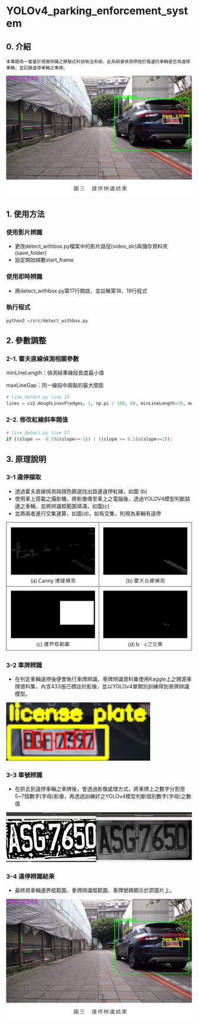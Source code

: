 # YOLOv4_parking_enforcement_system

## 0. 介紹

    本專題為一套基於視覺辨識之移動式科技執法系統，此系統會偵測停放於路邊的車輛是否為違停車輛，並記錄違停車輛之車牌。

![Untitled](Document/Untitled.png)

## 1. 使用方法

### 使用影片辨識

- 更改detect_withbox.py檔案中的影片路徑(video_dir)與儲存資料夾(save_folder)
- 設定開始幀數start_frame

### 使用即時辨識

- 將detect_withbox.py第17行開啟，並註解第18、19行程式

### 執行程式

```bash
python3 ~/src/detect_withbox.py
```

## 2. 參數調整

### 2-1. 霍夫直線偵測相關參數

minLineLength：偵測結果線段長度最小值

maxLineGap：同一線段中兩點的最大間距

```python
# line_detect.py line 15
lines = cv2.HoughLinesP(edges, 1, np.pi / 180, 60, minLineLength=20, maxLineGap=10)
```

### 2-2. 修改紅線斜率閥值

```python
# line_detect.py line 57
if ((slope <= -0.5)&(slope>=-1)) | ((slope >= 0.5)&(slope<=1)):
```

## 3.  原理說明

### 3-1 違停擷取

- 透過霍夫直線偵測與顏色篩選找出路邊違停紅線，如圖 (b)
- 使用車上搭載之攝影機，將影像傳至車上之電腦後，透過YOLOV4模型判斷路邊之車輛，並將辨識框範圍填滿，如圖(c)
- 並將兩者進行交集運算，如圖(d)，如有交集，則視為車輛有違停

![Untitled](Document/Untitled%201.png)

### 3-2 車牌辨識

- 在判定車輛違停後便會執行車牌辨識，車牌辨識資料集使用Kaggle上之開源車牌資料集，內含433張已標註的影像，並以YOLOv4單類別訓練得到車牌辨識模型。

![Untitled](Document/Untitled%202.png)

### 3-3 車號辨識

- 在抓去到違停車輛之車牌後，會透過影像處理方式，將車牌上之數字分割至5~7個數字(字母)影像，再透過訓練好之YOLOv4模型判斷個別數字(字母)之數值

![Untitled](Document/Untitled%203.png)

### 3-4 違停辨識結果

- 最終將車輛邊界框範圍、車牌辨識框範圍、車牌號碼顯示於原圖片上。

![Untitled](Document/Untitled.png)
